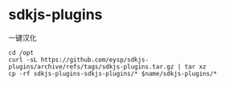 # sdkjs-plugins
一键汉化
```
cd /opt
curl -sL https://github.com/eysp/sdkjs-plugins/archive/refs/tags/sdkjs-plugins.tar.gz | tar xz
cp -rf sdkjs-plugins-sdkjs-plugins/* $name/sdkjs-plugins/*
```
